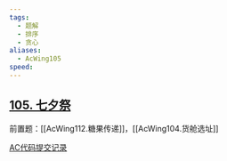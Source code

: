 ```yaml
---
tags:
  - 题解
  - 排序
  - 贪心
aliases:
  - AcWing105
speed:
---
```

## [105. 七夕祭](https://www.acwing.com/problem/content/107/)

前置题：[[AcWing112.糖果传递]]，[[AcWing104.货舱选址]]

[AC代码提交记录]()

